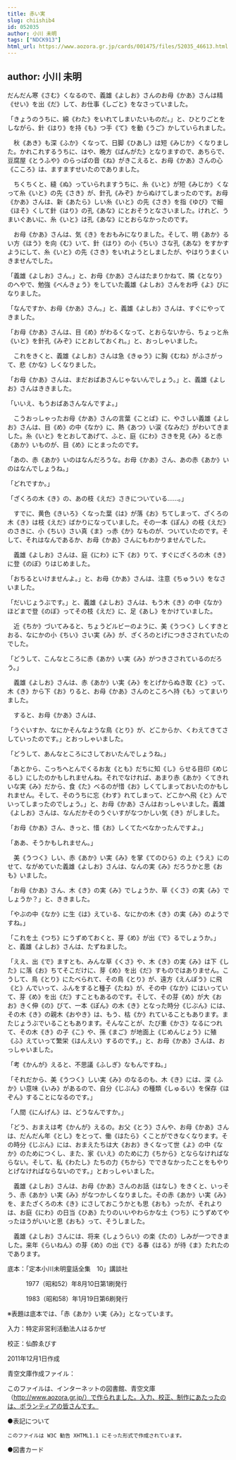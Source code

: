 ```yaml
---
title: 赤い実
slug: chiishib4
id: 052035
author: 小川 未明
tags: ["NDCK913"]
html_url: https://www.aozora.gr.jp/cards/001475/files/52035_46613.html
---
```


## author: 小川 未明

だんだん寒《さむ》くなるので、義雄《よしお》さんのお母《かあ》さんは精《せい》を出《だ》して、お仕事《しごと》をなさっていました。

「きょうのうちに、綿《わた》をいれてしまいたいものだ。」と、ひとりごとをしながら、針《はり》を持《も》つ手《て》を動《うご》かしていられました。

　秋《あき》も深《ふか》くなって、日脚《ひあし》は短《みじか》くなりました。かれこれするうちに、はや、晩方《ばんがた》となりますので、あちらで、豆腐屋《とうふや》のらっぱの音《ね》がきこえると、お母《かあ》さんの心《こころ》は、ますますせいたのでありました。

　ちくちくと、縫《ぬ》っていられますうちに、糸《いと》が短《みじか》くなって糸《いと》の先《さき》が、針孔《みぞ》からぬけてしまったのです。お母《かあ》さんは、新《あたら》しい糸《いと》の先《さき》を指《ゆび》で細《ほそ》くして針《はり》の孔《あな》にとおそうとなさいました。けれど、うまいぐあいに、糸《いと》は孔《あな》にとおらなかったのです。

　お母《かあ》さんは、気《き》をおもみになりました。そして、明《あか》るい方《ほう》を向《む》いて、針《はり》の小《ちい》さな孔《あな》をすかすようにして、糸《いと》の先《さき》をいれようとしましたが、やはりうまくいきませんでした。

「義雄《よしお》さん。」と、お母《かあ》さんはたまりかねて、隣《となり》のへやで、勉強《べんきょう》をしていた義雄《よしお》さんをお呼《よ》びになりました。

「なんですか、お母《かあ》さん。」と、義雄《よしお》さんは、すぐにやってきました。

「お母《かあ》さんは、目《め》がわるくなって、とおらないから、ちょっと糸《いと》を針孔《みぞ》にとおしておくれ。」と、おっしゃいました。

　これをきくと、義雄《よしお》さんは急《きゅう》に胸《むね》がふさがって、悲《かな》しくなりました。

「お母《かあ》さんは、まだおばあさんじゃないんでしょう。」と、義雄《よしお》さんはききました。

「いいえ、もうおばあさんなんですよ。」

　こうおっしゃったお母《かあ》さんの言葉《ことば》に、やさしい義雄《よしお》さんは、目《め》の中《なか》に、熱《あつ》い涙《なみだ》がわいてきました。糸《いと》をとおしてあげて、ふと、庭《にわ》さきを見《み》ると赤《あか》いものが、目《め》にとまったのです。

「あの、赤《あか》いのはなんだろうな。お母《かあ》さん、あの赤《あか》いのはなんでしょうね。」

「どれですか。」

「ざくろの木《き》の、あの枝《えだ》さきについている……。」

　すでに、黄色《きいろ》くなった葉《は》が落《お》ちてしまって、ざくろの木《き》は枝《えだ》ばかりになっていました。その一本《ぽん》の枝《えだ》のさきに、小《ちい》さい真《ま》っ赤《か》なものが、ついていたのです。そして、それはなんであるか、お母《かあ》さんにもわかりませんでした。

　義雄《よしお》さんは、庭《にわ》に下《お》りて、すぐにざくろの木《き》に登《のぼ》りはじめました。

「おちるといけませんよ。」と、お母《かあ》さんは、注意《ちゅうい》をなさいました。

「だいじょうぶです。」と、義雄《よしお》さんは、もう木《き》の中《なか》ほどまで登《のぼ》ってその枝《えだ》に、足《あし》をかけていました。

　近《ちか》づいてみると、ちょうどルビーのように、美《うつく》しくすきとおる、なにかの小《ちい》さい実《み》が、ざくろのとげにつきさされていたのでした。

「どうして、こんなところに赤《あか》い実《み》がつきさされているのだろう。」

　義雄《よしお》さんは、赤《あか》い実《み》をとげからぬき取《と》って、木《き》から下《お》りると、お母《かあ》さんのところへ持《も》ってまいりました。

　すると、お母《かあ》さんは、

「うぐいすか、なにかそんなような鳥《とり》が、どこからか、くわえてきてさしていったのです。」とおっしゃいました。

「どうして、あんなところにさしておいたんでしょうね。」

「あとから、こっちへとんでくるお友《とも》だちに知《し》らせる目印《めじるし》にしたのかもしれませんね。それでなければ、あまり赤《あか》くてきれいな実《み》だから、食《た》べるのが惜《お》しくてしまっておいたのかもしれません。そして、そのうちに忘《わす》れてしまって、どこかへ飛《と》んでいってしまったのでしょう。」と、お母《かあ》さんはおっしゃいました。義雄《よしお》さんは、なんだかそのうぐいすがなつかしい気《き》がしました。

「お母《かあ》さん、きっと、惜《お》しくてたべなかったんですよ。」

「ああ、そうかもしれません。」

　美《うつく》しい、赤《あか》い実《み》を掌《てのひら》の上《うえ》にのせて、ながめていた義雄《よしお》さんは、なんの実《み》だろうかと思《おも》いました。

「お母《かあ》さん、木《き》の実《み》でしょうか、草《くさ》の実《み》でしょうか？」と、ききました。

「やぶの中《なか》に生《は》えている、なにかの木《き》の実《み》のようですね。」

「これを土《つち》にうずめておくと、芽《め》が出《で》るでしょうか。」と、義雄《よしお》さんは、たずねました。

「ええ、出《で》ますとも、みんな草《くさ》や、木《き》の実《み》は下《した》に落《お》ちてそこだけに、芽《め》を出《だ》すものではありません。こうして、鳥《とり》にたべられて、その鳥《とり》が、遠方《えんぽう》に飛《と》んでいって、ふんをすると種子《たね》が、その中《なか》にはいっていて、芽《め》を出《だ》すこともあるのです。そして、その芽《め》が大《おお》きく伸《の》びて、一本《ぽん》の木《き》となった時分《じぶん》には、その木《き》の親木《おやき》は、もう、枯《か》れていることもあります。またじょうぶでいることもあります。そんなことが、たび重《かさ》なるにつれて、その木《き》の子《こ》や、孫《まご》が地面上《じめんじょう》に殖《ふ》えていって繁栄《はんえい》するのです。」と、お母《かあ》さんは、おっしゃいました。

「考《かんが》えると、不思議《ふしぎ》なもんですね。」

「それだから、美《うつく》しい実《み》のなるのも、木《き》には、深《ふか》い意味《いみ》があるので、自分《じぶん》の種類《しゅるい》を保存《ほぞん》することになるのです。」

「人間《にんげん》は、どうなんですか。」

「どう、おまえは考《かんが》えるの。お父《とう》さんや、お母《かあ》さんは、だんだん年《とし》をとって、働《はたら》くことができなくなります。その時分《じぶん》には、おまえたちは大《おお》きくなって世《よ》の中《なか》のためにつくし、また、家《いえ》のために力《ちから》とならなければならない。そして、私《わたし》たちの力《ちから》でできなかったことをもやりとげなければならないのです。」とおっしゃいました。

　義雄《よしお》さんは、お母《かあ》さんのお話《はなし》をきくと、いっそう、赤《あか》い実《み》がなつかしくなりました。その赤《あか》い実《み》を、またざくろの木《き》にさしておこうかとも思《おも》ったが、それよりは、お庭《にわ》の日当《ひあ》たりのいいやわらかな土《つち》にうずめてやったほうがいいと思《おも》って、そうしました。

　義雄《よしお》さんには、将来《しょうらい》の楽《たの》しみが一つできました。来年《らいねん》の芽《め》の出《で》る春《はる》が待《ま》たれたのであります。













底本：「定本小川未明童話全集　10」講談社

　　　1977（昭和52）年8月10日第1刷発行

　　　1983（昭和58）年1月19日第6刷発行

※表題は底本では、「赤《あか》い実《み》」となっています。

入力：特定非営利活動法人はるかぜ

校正：仙酔ゑびす

2011年12月1日作成

青空文庫作成ファイル：

このファイルは、インターネットの図書館、青空文庫（http://www.aozora.gr.jp/）で作られました。入力、校正、制作にあたったのは、ボランティアの皆さんです。











●表記について


	このファイルは W3C 勧告 XHTML1.1 にそった形式で作成されています。







●図書カード